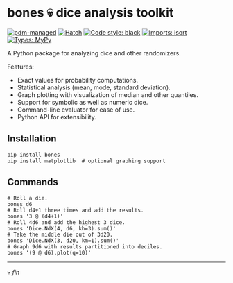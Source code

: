 # bones 💀 dice analysis toolkit
<!-- head -->

[![pdm-managed](https://img.shields.io/badge/pdm-managed-blueviolet)](https://pdm.fming.dev)
[![Hatch](https://img.shields.io/badge/%F0%9F%A5%9A-Hatch-4051b5.svg)](https://hatch.pypa.io/latest/)
[![Code style: black](https://img.shields.io/badge/code%20style-black-000000.svg)](https://black.readthedocs.io/en/stable/)
[![Imports: isort](https://img.shields.io/badge/%20imports-isort-%231674b1?style=flat&labelColor=ef8336)](https://pycqa.github.io/isort/)
[![Types: MyPy](https://img.shields.io/badge/types-mypy-blue.svg)](https://github.com/python/mypy)

<!-- cut -->
A Python package for analyzing dice and other randomizers.

Features:

* Exact values for probability computations.
* Statistical analysis (mean, mode, standard deviation).
* Graph plotting with visualization of median and other quantiles.
* Support for symbolic as well as numeric dice.
* Command-line evaluator for ease of use.
* Python API for extensibility.

Installation
------------
```
pip install bones
pip install matplotlib  # optional graphing support
```

Commands
--------
```
# Roll a die.
bones d6
# Roll d4+1 three times and add the results.
bones '3 @ (d4+1)'
# Roll 4d6 and add the highest 3 dice.
bones 'Dice.NdX(4, d6, kh=3).sum()'
# Take the middle die out of 3d20.
bones 'Dice.NdX(3, d20, km=1).sum()'
# Graph 9d6 with results partitioned into deciles.
bones '(9 @ d6).plot(q=10)'
```

<!-- cut -->
---
💀 _fin_
